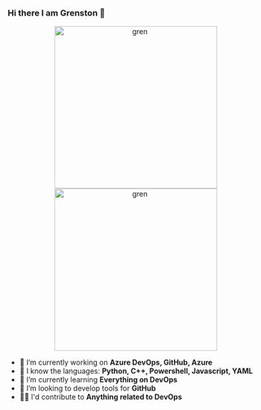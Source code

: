 ### Hi there I am Grenston 👋


<div align = "center">
<p float = "left">
  <a href="https://octodex.github.com/"> <img src = "https://octodex.github.com/images/bouncercat.png" width = "320" height = "320" alt = "gren"> </a>
  <img src = "https://media.giphy.com/media/3rgXBHfIdp3F5zSjS0/giphy.gif" width = "320" height = "320" alt = "gren">
</p>
</div>

- 🔭 I’m currently working on **Azure DevOps, GitHub, Azure**
- :star2: I know the languages: **Python, C++, Powershell, Javascript, YAML**
- 🌱 I’m currently learning **Everything on DevOps**
- 👯 I’m looking to develop tools for **GitHub**
- :guardsman: I'd contribute to **Anything related to DevOps**
